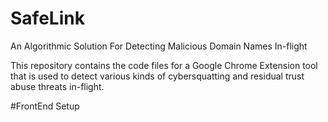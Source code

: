 # SafeLink
An Algorithmic Solution For Detecting Malicious Domain Names In-flight
<br>

This repository contains the code files for a Google Chrome Extension tool that is used to detect various kinds of cybersquatting and residual trust abuse threats in-flight.
<br>

#FrontEnd Setup
